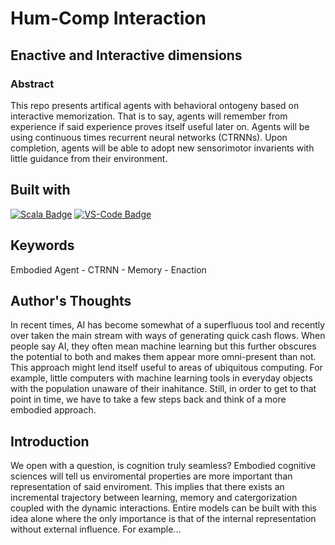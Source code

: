 # Hum-Comp Interaction

## Enactive and Interactive dimensions
### Abstract
   This repo presents artifical agents with behavioral ontogeny based on interactive memorization. That is to say, agents will remember from experience if said    experience proves itself useful later on. Agents will be using continuous times recurrent neural networks (CTRNNs). Upon completion, agents will be able to      adopt new sensorimotor invarients with little guidance from their environment.
   
## Built with
   [![Scala Badge](https://img.shields.io/badge/Scala-DC322F?style=for-the-badge&logo=scala&logoColor=white)](https://www.scala-lang.org/)
   [![VS-Code Badge](https://img.shields.io/badge/VSCode-0078D4?style=for-the-badge&logo=visual%20studio%20code&logoColor=white)](https//code.visualstudio.com/)
   <!--More as you go along-->
   
## Keywords
   Embodied Agent - CTRNN - Memory - Enaction
   
## Author's Thoughts
   In recent times, AI has become somewhat of a superfluous tool and recently over taken the main stream with ways of generating quick cash flows. 
    When people say AI, they often mean machine learning but this further obscures the potential to both and makes them appear more omni-present than not. 
    This approach might lend itself useful to areas of ubiquitous computing. For example, little computers with machine learning tools in everyday objects
    with the population unaware of their inahitance. Still, in order to get to that point in time, we have to take a few steps back and think of a more
    embodied approach.
    
## Introduction
   We open with a question, is cognition truly seamless? Embodied cognitive sciences will tell us enviromental properties are more important than representation of said enviroment. This implies that there exists an incremental trajectory between learning, memory and catergorization coupled with the dynamic interactions. Entire models can be built with this idea alone where the only importance is that of the internal representation without external influence. For example...

<!--Find an example of this alone, one example used is agents showing preference when presentented with two stimuli-->
